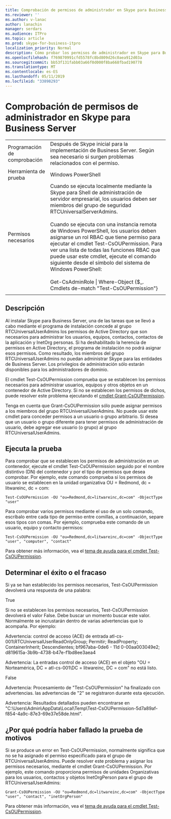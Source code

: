 ```yaml
---
title: Comprobación de permisos de administrador en Skype para Business Server
ms.reviewer: ''
ms.author: v-lanac
author: lanachin
manager: serdars
ms.audience: ITPro
ms.topic: article
ms.prod: skype-for-business-itpro
localization_priority: Normal
description: Cómo probar los permisos de administrador en Skype para Business Server
ms.openlocfilehash: f769870991cfd5578fc8bd809d26c0aea912d03a
ms.sourcegitcommit: bb53f131fabb03a66f0d000f8ba668fbad190778
ms.translationtype: MT
ms.contentlocale: es-ES
ms.lasthandoff: 05/11/2019
ms.locfileid: "33898293"
---
```

# <a name="testing-admin-permissions-in-skype-for-business-server"></a>Comprobación de permisos de administrador en Skype para Business Server

| | |
|--|--|
|Programación de comprobación|Después de Skype inicial para la implementación de Business Server. Según sea necesario si surgen problemas relacionados con el permiso.|
|Herramienta de prueba|Windows PowerShell|
|Permisos necesarios|Cuando se ejecuta localmente mediante la Skype para Shell de administración de servidor empresarial, los usuarios deben ser miembros del grupo de seguridad RTCUniversalServerAdmins.<br><br/>Cuando se ejecuta con una instancia remota de Windows PowerShell, los usuarios deben asignarse un rol RBAC que tiene permiso para ejecutar el cmdlet Test-CsOUPermission. Para ver una lista de todas las funciones RBAC que puede usar este cmdlet, ejecute el comando siguiente desde el símbolo del sistema de Windows PowerShell:<br/><br/>Get-CsAdminRole \| Where-Object {$_. Cmdlets de-match "Test-CsOUPermission"}|
|||

## <a name="description"></a>Descripción

Al instalar Skype para Business Server, una de las tareas que se llevó a cabo mediante el programa de instalación concede al grupo RTCUniversalUserAdmins los permisos de Active Directory que son necesarios para administrar los usuarios, equipos, contactos, contactos de la aplicación y InetOrg personas. Si ha deshabilitado la herencia de permisos en Active Directory, el programa de instalación no podrá asignar esos permisos. Como resultado, los miembros del grupo RTCUniversalUserAdmins no puedan administrar Skype para las entidades de Business Server. Los privilegios de administración sólo estarán disponibles para los administradores de dominio. 

El cmdlet Test-CsOUPermission comprueba que se establecen los permisos necesarios para administrar usuarios, equipos y otros objetos en un contenedor de Active Directory. Si no se establecen los permisos de dichos, puede resolver este problema ejecutando el [cmdlet Grant-CsOUPermission](https://docs.microsoft.com/en-us/powershell/module/skype/Grant-CsOUPermission). 

Tenga en cuenta que Grant-CsOUPermission sólo puede asignar permisos a los miembros del grupo RTCUniversalUserAdmins. No puede usar este cmdlet para conceder permisos a un usuario o grupo arbitrario. Si desea que un usuario o grupo diferente para tener permisos de administración de usuario, debe agregar ese usuario (o grupo) al grupo RTCUniversalUserAdmins. 


## <a name="running-the-test"></a>Ejecuta la prueba

Para comprobar que se establecen los permisos de administración en un contenedor, ejecute el cmdlet Test-CsOUPermission seguido por el nombre distintivo (DN) del contenedor y por el tipo de permisos que desea comprobar. Por ejemplo, este comando comprueba si los permisos de usuario se establecen en la unidad organizativa OU = Redmond, dc = litwareinc, dc = com:

`Test-CsOUPermission -OU "ou=Redmond,dc=litwareinc,dc=com" -ObjectType "user"`

Para comprobar varios permisos mediante el uso de un solo comando, escríbalo entre cada tipo de permiso entre comillas, a continuación, separe esos tipos con comas. Por ejemplo, comprueba este comando de un usuario, equipo y contacto permisos:

`Test-CsOUPermission -OU "ou=Redmond,dc=litwareinc,dc=com" -ObjectType "user", "computer", "contact"`

Para obtener más información, vea el [tema de ayuda para el cmdlet Test-CsOUPermission](https://docs.microsoft.com/en-us/powershell/module/skype/test-csoupermission).

## <a name="determining-success-or-failure"></a>Determinar el éxito o el fracaso

Si ya se han establecido los permisos necesarios, Test-CsOUPermission devolverá una respuesta de una palabra:

True

Si no se establecen los permisos necesarios, Test-CsOUPermission devolverá el valor False. Debe buscar un momento buscar este valor. Normalmente se incrustarán dentro de varias advertencias que lo acompaña. Por ejemplo:

Advertencia: control de acceso (ACE) de entrada atl-cs-001\RTCUniversalUserReadOnlyGroup; Permitir; ReadProperty; ContainerInherit; Descendientes; bf967aba-0de6 - 11d 0-00aa003049e2; d819615a-3b9b-4738-b47e-f1bd8ee3aea4 

Advertencia: La entradas control de acceso (ACE) en el objeto "OU = Norteamérica, DC = atl-cs-001\DC = litwareinc, DC = com" no está listo. 

False 

Advertencia: Procesamiento de "Test-CsOUPermission" ha finalizado con advertencias. las advertencias de "2" se registraron durante esta ejecución. 

Advertencia: Resultados detallados pueden encontrarse en "C:\Users\Admin\AppData\Local\Temp\Test-CsOUPermission-5d7a89af-f854-4a9c-87e3-69e37e58de.html". 

## <a name="reasons-why-the-test-might-have-failed"></a>¿Por qué podría haber fallado la prueba de motivos

Si se produce un error en Test-CsOUPermission, normalmente significa que no se ha asignado el permiso especificado para el grupo de RTCUniversalUserAdmins. Puede resolver este problema y asignar los permisos necesarios, mediante el cmdlet Grant-CsOUPermission. Por ejemplo, este comando proporciona permisos de unidades Organizativas para los usuarios, contactos y objetos InetOrgPerson para el grupo de RTCUniversalUserAdmins:

`Grant-CsOUPermission -OU "ou=Redmond,dc=litwareinc,dc=com" -ObjectType "user", "contact", "inetOrgPerson"`

Para obtener más información, vea el [tema de ayuda para el cmdlet Test-CsOUPermission](https://docs.microsoft.com/en-us/powershell/module/skype/test-csoupermission).
